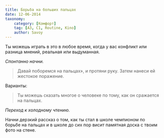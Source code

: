 ```yaml
---
title: Борьба на больших пальцах
date: 12-06-2014
taxonomy:
    category: [Комфорт]
	tag: [A3, C1, Routine, Kino]
	author: Savoy
---
```


Ты можешь играть в это в любое время, когда у вас конфликт или разница мнений, реальная или выдуманная.

*Спонтанно начни.*

> Давай поборемся на пальцах», и протяни руку. Затем нанеси ей жестокое поражение.

Варианты:

> Ты можешь сказать многое о человеке по тому, как он сражается на пальцах. 

*Переход к холодному чтению.*

Начни дерзкий рассказ о том, как ты стал в школе чемпионом по борьбе на пальцах и в школе до сих пор висит памятная доска с твоим фото на стене.